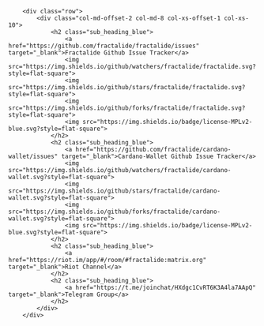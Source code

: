         <div class="row">
            <div class="col-md-offset-2 col-md-8 col-xs-offset-1 col-xs-10">
                <h2 class="sub_heading_blue">
                    <a href="https://github.com/fractalide/fractalide/issues" target="_blank">Fractalide Github Issue Tracker</a>
                    <img src="https://img.shields.io/github/watchers/fractalide/fractalide.svg?style=flat-square">
                    <img src="https://img.shields.io/github/stars/fractalide/fractalide.svg?style=flat-square">
                    <img src="https://img.shields.io/github/forks/fractalide/fractalide.svg?style=flat-square">
                    <img src="https://img.shields.io/badge/license-MPLv2-blue.svg?style=flat-square">
                </h2>
                <h2 class="sub_heading_blue">
                    <a href="https://github.com/fractalide/cardano-wallet/issues" target="_blank">Cardano-Wallet Github Issue Tracker</a>
                    <img src="https://img.shields.io/github/watchers/fractalide/cardano-wallet.svg?style=flat-square">
                    <img src="https://img.shields.io/github/stars/fractalide/cardano-wallet.svg?style=flat-square">
                    <img src="https://img.shields.io/github/forks/fractalide/cardano-wallet.svg?style=flat-square">
                    <img src="https://img.shields.io/badge/license-MPLv2-blue.svg?style=flat-square">
                </h2>
                <h2 class="sub_heading_blue">
                    <a href="https://riot.im/app/#/room/#fractalide:matrix.org" target="_blank">Riot Channel</a>
                </h2>
                <h2 class="sub_heading_blue">
                    <a href="https://t.me/joinchat/HXdgc1CvRT6K3A4la7AApQ" target="_blank">Telegram Group</a>
                </h2>
            </div>
        </div>
